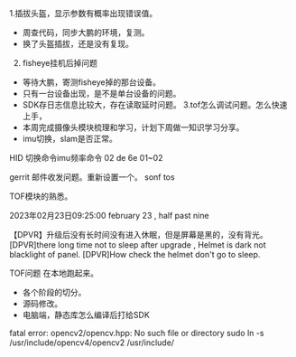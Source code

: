 1.插拔头盔，显示参数有概率出现错误值。
- 周查代码，同步大鹏的环境，复测。
- 换了头盔插拔，还是没有复现。
2. fisheye挂机后掉问题
- 等待大鹏，寄测fisheye掉的那台设备。
- 只有一台设备出现，是不是单台设备的问题。
- SDK存日志信息比较大，存在读取延时问题。
3.tof怎么调试问题。怎么快速上手，
- 本周完成摄像头模块梳理和学习，计划下周做一知识学习分享。
- imu切换，slam是否正常。

HID 切换命令imu频率命令
02 de 6e 01~02

gerrit 邮件收发问题。重新设置一个。
sonf tos

TOF模块的熟悉。

2023年02月23日09:25:00 february 23 , half past nine

【DPVR】升级后没有长时间没有进入休眠，但是屏幕是黑的，没有背光。
 [DPVR]there long time not to sleep after upgrade , Helmet is dark not blacklight of panel. 
 [DPVR]How check the helmet don't go to sleep.  
 
TOF问题
在本地跑起来。
- 各个阶段的切分。
- 源码修改。
- 电脑端，静态库怎么编译后打给SDK


fatal error: opencv2/opencv.hpp: No such file or directory
sudo ln -s /usr/include/opencv4/opencv2 /usr/include/

